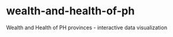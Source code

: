 wealth-and-health-of-ph
=======================

Wealth and Health of PH provinces - interactive data visualization
